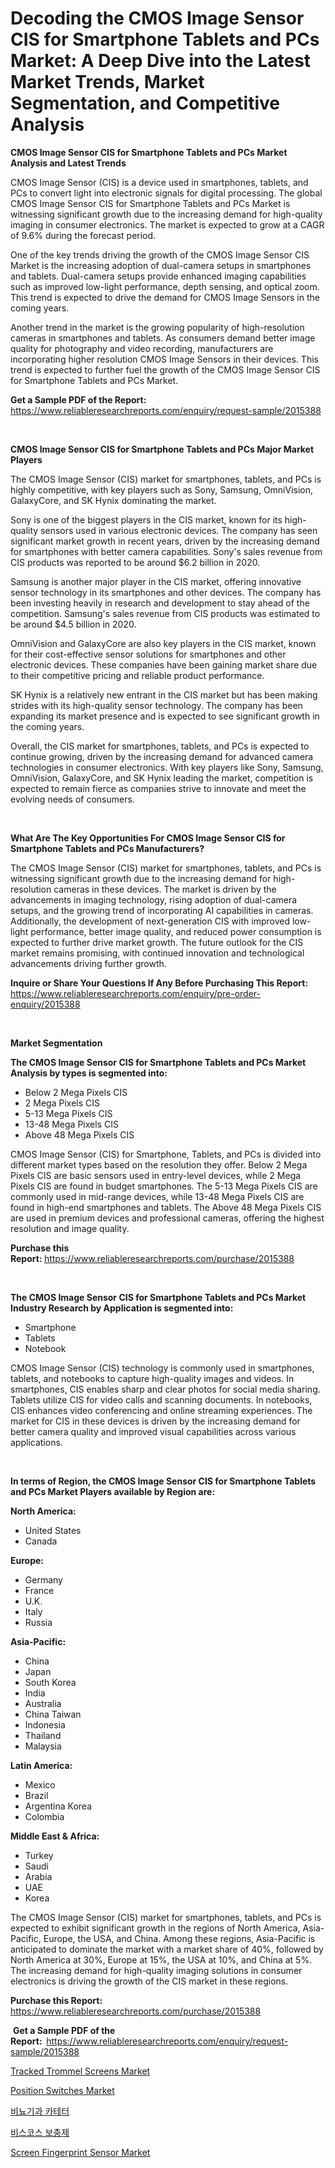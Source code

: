 <p><h1>Decoding the CMOS Image Sensor CIS for Smartphone Tablets and PCs Market: A Deep Dive into the Latest Market Trends, Market Segmentation, and Competitive Analysis</h1></p><p><strong>CMOS Image Sensor CIS for Smartphone Tablets and PCs Market Analysis and Latest Trends</strong></p>
<p><p>CMOS Image Sensor (CIS) is a device used in smartphones, tablets, and PCs to convert light into electronic signals for digital processing. The global CMOS Image Sensor CIS for Smartphone Tablets and PCs Market is witnessing significant growth due to the increasing demand for high-quality imaging in consumer electronics. The market is expected to grow at a CAGR of 9.6% during the forecast period.</p><p>One of the key trends driving the growth of the CMOS Image Sensor CIS Market is the increasing adoption of dual-camera setups in smartphones and tablets. Dual-camera setups provide enhanced imaging capabilities such as improved low-light performance, depth sensing, and optical zoom. This trend is expected to drive the demand for CMOS Image Sensors in the coming years.</p><p>Another trend in the market is the growing popularity of high-resolution cameras in smartphones and tablets. As consumers demand better image quality for photography and video recording, manufacturers are incorporating higher resolution CMOS Image Sensors in their devices. This trend is expected to further fuel the growth of the CMOS Image Sensor CIS for Smartphone Tablets and PCs Market.</p></p>
<p><strong>Get a Sample PDF of the Report:&nbsp;</strong> <a href="https://www.reliableresearchreports.com/enquiry/request-sample/2015388">https://www.reliableresearchreports.com/enquiry/request-sample/2015388</a></p>
<p>&nbsp;</p>
<p><strong>CMOS Image Sensor CIS for Smartphone Tablets and PCs Major Market Players</strong></p>
<p><p>The CMOS Image Sensor (CIS) market for smartphones, tablets, and PCs is highly competitive, with key players such as Sony, Samsung, OmniVision, GalaxyCore, and SK Hynix dominating the market.</p><p>Sony is one of the biggest players in the CIS market, known for its high-quality sensors used in various electronic devices. The company has seen significant market growth in recent years, driven by the increasing demand for smartphones with better camera capabilities. Sony's sales revenue from CIS products was reported to be around $6.2 billion in 2020.</p><p>Samsung is another major player in the CIS market, offering innovative sensor technology in its smartphones and other devices. The company has been investing heavily in research and development to stay ahead of the competition. Samsung's sales revenue from CIS products was estimated to be around $4.5 billion in 2020.</p><p>OmniVision and GalaxyCore are also key players in the CIS market, known for their cost-effective sensor solutions for smartphones and other electronic devices. These companies have been gaining market share due to their competitive pricing and reliable product performance.</p><p>SK Hynix is a relatively new entrant in the CIS market but has been making strides with its high-quality sensor technology. The company has been expanding its market presence and is expected to see significant growth in the coming years.</p><p>Overall, the CIS market for smartphones, tablets, and PCs is expected to continue growing, driven by the increasing demand for advanced camera technologies in consumer electronics. With key players like Sony, Samsung, OmniVision, GalaxyCore, and SK Hynix leading the market, competition is expected to remain fierce as companies strive to innovate and meet the evolving needs of consumers.</p></p>
<p>&nbsp;</p>
<p><strong>What Are The Key Opportunities For CMOS Image Sensor CIS for Smartphone Tablets and PCs Manufacturers?</strong></p>
<p><p>The CMOS Image Sensor (CIS) market for smartphones, tablets, and PCs is witnessing significant growth due to the increasing demand for high-resolution cameras in these devices. The market is driven by the advancements in imaging technology, rising adoption of dual-camera setups, and the growing trend of incorporating AI capabilities in cameras. Additionally, the development of next-generation CIS with improved low-light performance, better image quality, and reduced power consumption is expected to further drive market growth. The future outlook for the CIS market remains promising, with continued innovation and technological advancements driving further growth.</p></p>
<p><strong>Inquire or Share Your Questions If Any Before Purchasing This Report:</strong> <a href="https://www.reliableresearchreports.com/enquiry/pre-order-enquiry/2015388">https://www.reliableresearchreports.com/enquiry/pre-order-enquiry/2015388</a></p>
<p>&nbsp;</p>
<p><strong>Market Segmentation</strong></p>
<p><strong>The CMOS Image Sensor CIS for Smartphone Tablets and PCs Market Analysis by types is segmented into:</strong></p>
<p><ul><li>Below 2 Mega Pixels CIS</li><li>2 Mega Pixels CIS</li><li>5-13 Mega Pixels CIS</li><li>13-48 Mega Pixels CIS</li><li>Above 48 Mega Pixels CIS</li></ul></p>
<p><p>CMOS Image Sensor (CIS) for Smartphone, Tablets, and PCs is divided into different market types based on the resolution they offer. Below 2 Mega Pixels CIS are basic sensors used in entry-level devices, while 2 Mega Pixels CIS are found in budget smartphones. The 5-13 Mega Pixels CIS are commonly used in mid-range devices, while 13-48 Mega Pixels CIS are found in high-end smartphones and tablets. The Above 48 Mega Pixels CIS are used in premium devices and professional cameras, offering the highest resolution and image quality.</p></p>
<p><strong>Purchase this Report:&nbsp;</strong><a href="https://www.reliableresearchreports.com/purchase/2015388">https://www.reliableresearchreports.com/purchase/2015388</a></p>
<p>&nbsp;</p>
<p><strong>The CMOS Image Sensor CIS for Smartphone Tablets and PCs Market Industry Research by Application is segmented into:</strong></p>
<p><ul><li>Smartphone</li><li>Tablets</li><li>Notebook</li></ul></p>
<p><p>CMOS Image Sensor (CIS) technology is commonly used in smartphones, tablets, and notebooks to capture high-quality images and videos. In smartphones, CIS enables sharp and clear photos for social media sharing. Tablets utilize CIS for video calls and scanning documents. In notebooks, CIS enhances video conferencing and online streaming experiences. The market for CIS in these devices is driven by the increasing demand for better camera quality and improved visual capabilities across various applications.</p></p>
<p>&nbsp;</p>
<p><strong>In terms of Region, the CMOS Image Sensor CIS for Smartphone Tablets and PCs Market Players available by Region are:</strong></p>
<p>
    <p> <strong> North America: </strong>
        <ul>
            <li>United States</li>
            <li>Canada</li>
        </ul>
        </p> 
    <p> <strong> Europe: </strong>
        <ul>
            <li>Germany</li>
            <li>France</li>
            <li>U.K.</li>
            <li>Italy</li>
            <li>Russia</li>
        </ul>
        </p> 
    <p> <strong> Asia-Pacific: </strong>
        <ul>
            <li>China</li>
            <li>Japan</li>
            <li>South Korea</li>
            <li>India</li>
            <li>Australia</li>
            <li>China Taiwan</li>
            <li>Indonesia</li>
            <li>Thailand</li>
            <li>Malaysia</li>
        </ul>
        </p> 
    <p> <strong> Latin America: </strong>
        <ul>
            <li>Mexico</li>
            <li>Brazil</li>
            <li>Argentina Korea</li>
            <li>Colombia</li>
        </ul>
        </p> 
    <p> <strong> Middle East & Africa: </strong>
        <ul>
            <li>Turkey</li>
            <li>Saudi</li>
            <li>Arabia</li>
            <li>UAE</li>
            <li>Korea</li>
        </ul>
    </p>
    </p>
<p><p>The CMOS Image Sensor (CIS) market for smartphones, tablets, and PCs is expected to exhibit significant growth in the regions of North America, Asia-Pacific, Europe, the USA, and China. Among these regions, Asia-Pacific is anticipated to dominate the market with a market share of 40%, followed by North America at 30%, Europe at 15%, the USA at 10%, and China at 5%. The increasing demand for high-quality imaging solutions in consumer electronics is driving the growth of the CIS market in these regions.</p></p>
<p><strong>Purchase this Report: </strong><a href="https://www.reliableresearchreports.com/purchase/2015388">https://www.reliableresearchreports.com/purchase/2015388</a></p>
<p>&nbsp;<strong>Get a Sample PDF of the Report:&nbsp;&nbsp;</strong><a href="https://www.reliableresearchreports.com/enquiry/request-sample/2015388">https://www.reliableresearchreports.com/enquiry/request-sample/2015388</a></p>
<p><strong></strong></p>
<p><p><a href="https://eight-handstand-8fb.notion.site/Global-Tracked-Trommel-Screens-Market-Size-and-Market-Trends-Insights-and-Projections-from-2024-to--a1c7fbaa1a384402b02bd1f37a800a85">Tracked Trommel Screens Market</a></p><p><a href="https://view.publitas.com/reportprime-1/position-switches-market-research-report-provides-critical-insights-that-can-help-shape-business-development-and-investment-strategies/">Position Switches Market</a></p><p><a href="https://medium.com/@lucilehilll2023/%EB%B9%84%EB%87%A8%EC%9D%98%ED%95%99-%EC%B9%B4%ED%85%8C%ED%84%B0-%EC%8B%9C%EC%9E%A5-%EC%A0%90%EC%9C%A0%EC%9C%A8-%EB%B3%80%ED%99%94-%EB%B0%8F-%EC%8B%9C%EC%9E%A5-%EC%84%B1%EC%9E%A5-%ED%8A%B8%EB%A0%8C%EB%93%9C-2024-2031-db94c8f15fc3">비뇨기과 카테터</a></p><p><a href="https://medium.com/@lucilehilll2023/%EC%A0%90%EC%84%B1%EC%88%98%EC%9E%90%EA%B7%B9%EC%A0%9C-%EC%8B%9C%EC%9E%A5-%EB%B6%84%EC%84%9D-cagr-%EC%8B%9C%EC%9E%A5-%EC%84%B8%EB%B6%84%ED%99%94-%EB%B0%8F-%EA%B8%80%EB%A1%9C%EB%B2%8C-%EC%82%B0%EC%97%85-%EA%B0%9C%EC%9A%94-ed118f165f96">비스코스 보충제</a></p><p><a href="https://view.publitas.com/reportprime-1/screen-fingerprint-sensor-market-size-market-trends-and-growth-outlook-forecasted-for-period-from-2024-to-2031/">Screen Fingerprint Sensor Market</a></p></p>